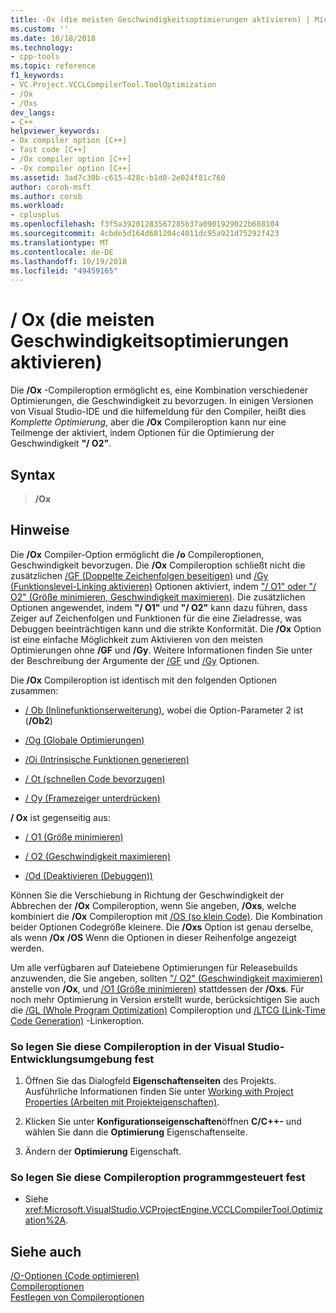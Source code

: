 ```yaml
---
title: -Ox (die meisten Geschwindigkeitsoptimierungen aktivieren) | Microsoft-Dokumentation
ms.custom: ''
ms.date: 10/18/2018
ms.technology:
- cpp-tools
ms.topic: reference
f1_keywords:
- VC.Project.VCCLCompilerTool.ToolOptimization
- /Ox
- /Oxs
dev_langs:
- C++
helpviewer_keywords:
- Ox compiler option [C++]
- fast code [C++]
- /Ox compiler option [C++]
- -Ox compiler option [C++]
ms.assetid: 3ad7c30b-c615-428c-b1d0-2e024f81c760
author: corob-msft
ms.author: corob
ms.workload:
- cplusplus
ms.openlocfilehash: f3f5a39201283567285b37a0901929022b688104
ms.sourcegitcommit: 4cbde5d164d681204c4011dc95a921d75292f423
ms.translationtype: MT
ms.contentlocale: de-DE
ms.lasthandoff: 10/19/2018
ms.locfileid: "49459165"
---
```

# <a name="ox-enable-most-speed-optimizations"></a>/ Ox (die meisten Geschwindigkeitsoptimierungen aktivieren)

Die **/Ox** -Compileroption ermöglicht es, eine Kombination verschiedener Optimierungen, die Geschwindigkeit zu bevorzugen. In einigen Versionen von Visual Studio-IDE und die hilfemeldung für den Compiler, heißt dies *Komplette Optimierung*, aber die **/Ox** Compileroption kann nur eine Teilmenge der aktiviert, indem Optionen für die Optimierung der Geschwindigkeit **"/ O2"**.

## <a name="syntax"></a>Syntax

> **/Ox**

## <a name="remarks"></a>Hinweise

Die **/Ox** Compiler-Option ermöglicht die **/o** Compileroptionen, Geschwindigkeit bevorzugen. Die **/Ox** Compileroption schließt nicht die zusätzlichen [/GF (Doppelte Zeichenfolgen beseitigen)](../../build/reference/gf-eliminate-duplicate-strings.md) und [/Gy (Funktionslevel-Linking aktivieren)](../../build/reference/gy-enable-function-level-linking.md) Optionen aktiviert, indem ["/ O1" oder "/ O2" (Größe minimieren, Geschwindigkeit maximieren)](../../build/reference/o1-o2-minimize-size-maximize-speed.md). Die zusätzlichen Optionen angewendet, indem **"/ O1"** und **"/ O2"** kann dazu führen, dass Zeiger auf Zeichenfolgen und Funktionen für die eine Zieladresse, was Debuggen beeinträchtigen kann und die strikte Konformität. Die **/Ox** Option ist eine einfache Möglichkeit zum Aktivieren von den meisten Optimierungen ohne **/GF** und **/Gy**. Weitere Informationen finden Sie unter der Beschreibung der Argumente der [/GF](../../build/reference/gf-eliminate-duplicate-strings.md) und [/Gy](../../build/reference/gy-enable-function-level-linking.md) Optionen.

Die **/Ox** Compileroption ist identisch mit den folgenden Optionen zusammen:

- [/ Ob (Inlinefunktionserweiterung)](../../build/reference/ob-inline-function-expansion.md), wobei die Option-Parameter 2 ist (**/Ob2**)

- [/Og (Globale Optimierungen)](../../build/reference/og-global-optimizations.md)

- [/Oi (Intrinsische Funktionen generieren)](../../build/reference/oi-generate-intrinsic-functions.md)

- [/ Ot (schnellen Code bevorzugen)](../../build/reference/os-ot-favor-small-code-favor-fast-code.md)

- [/ Oy (Framezeiger unterdrücken)](../../build/reference/oy-frame-pointer-omission.md)

**/ Ox** ist gegenseitig aus:

- [/ O1 (Größe minimieren)](../../build/reference/o1-o2-minimize-size-maximize-speed.md)

- [/ O2 (Geschwindigkeit maximieren)](../../build/reference/o1-o2-minimize-size-maximize-speed.md)

- [/Od (Deaktivieren (Debuggen))](../../build/reference/od-disable-debug.md)

Können Sie die Verschiebung in Richtung der Geschwindigkeit der Abbrechen der **/Ox** Compileroption, wenn Sie angeben, **/Oxs**, welche kombiniert die **/Ox** Compileroption mit  [ /OS (so klein Code)](../../build/reference/os-ot-favor-small-code-favor-fast-code.md). Die Kombination beider Optionen Codegröße kleinere.  Die **/Oxs** Option ist genau derselbe, als wenn **/Ox** **/OS** Wenn die Optionen in dieser Reihenfolge angezeigt werden.

Um alle verfügbaren auf Dateiebene Optimierungen für Releasebuilds anzuwenden, die Sie angeben, sollten ["/ O2" (Geschwindigkeit maximieren)](../../build/reference/o1-o2-minimize-size-maximize-speed.md) anstelle von **/Ox**, und [/O1 (Größe minimieren)](../../build/reference/o1-o2-minimize-size-maximize-speed.md) stattdessen der **/Oxs**. Für noch mehr Optimierung in Version erstellt wurde, berücksichtigen Sie auch die [/GL (Whole Program Optimization)](../../build/reference/gl-whole-program-optimization.md) Compileroption und [/LTCG (Link-Time Code Generation)](../../build/reference/ltcg-link-time-code-generation.md) -Linkeroption.

### <a name="to-set-this-compiler-option-in-the-visual-studio-development-environment"></a>So legen Sie diese Compileroption in der Visual Studio-Entwicklungsumgebung fest

1. Öffnen Sie das Dialogfeld **Eigenschaftenseiten** des Projekts. Ausführliche Informationen finden Sie unter [Working with Project Properties (Arbeiten mit Projekteigenschaften)](../../ide/working-with-project-properties.md).

1. Klicken Sie unter **Konfigurationseigenschaften**öffnen **C/C++-** und wählen Sie dann die **Optimierung** Eigenschaftenseite.

1. Ändern der **Optimierung** Eigenschaft.

### <a name="to-set-this-compiler-option-programmatically"></a>So legen Sie diese Compileroption programmgesteuert fest

- Siehe <xref:Microsoft.VisualStudio.VCProjectEngine.VCCLCompilerTool.Optimization%2A>.

## <a name="see-also"></a>Siehe auch

[/O-Optionen (Code optimieren)](../../build/reference/o-options-optimize-code.md)<br/>
[Compileroptionen](../../build/reference/compiler-options.md)<br/>
[Festlegen von Compileroptionen](../../build/reference/setting-compiler-options.md)